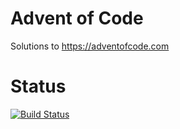 # Advent of Code
Solutions to https://adventofcode.com

# Status
[![Build Status](https://travis-ci.com/alefra86/adventofcode.svg?token=WPaTDBq9xzqvDqpTWnw2&branch=main)](https://travis-ci.com/alefra86/adventofcode)
